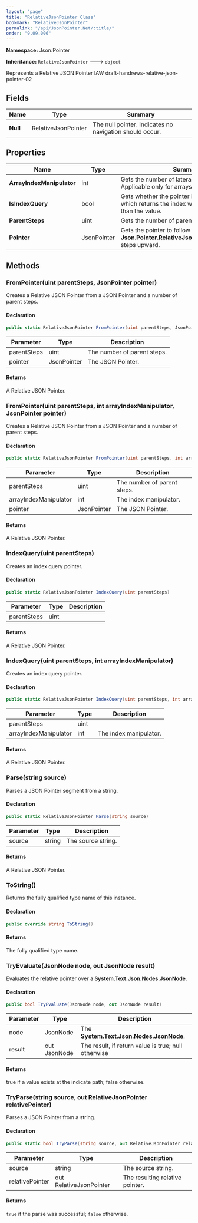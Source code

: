 ```yaml
---
layout: "page"
title: "RelativeJsonPointer Class"
bookmark: "RelativeJsonPointer"
permalink: "/api/JsonPointer.Net/:title/"
order: "9.09.006"
---
```

**Namespace:** Json.Pointer

**Inheritance:**
`RelativeJsonPointer`
 🡒 
`object`

Represents a Relative JSON Pointer IAW draft-handrews-relative-json-pointer-02

## Fields

| Name | Type | Summary |
|---|---|---|
| **Null** | RelativeJsonPointer | The null pointer.  Indicates no navigation should occur. |

## Properties

| Name | Type | Summary |
|---|---|---|
| **ArrayIndexManipulator** | int | Gets the number of lateral steps to take.  Applicable only for arrays. |
| **IsIndexQuery** | bool | Gets whether the pointer is an index query, which returns the index within the parent rather than the value. |
| **ParentSteps** | uint | Gets the number of parent (root) steps to take. |
| **Pointer** | JsonPointer | Gets the pointer to follow after taking **Json.Pointer.RelativeJsonPointer.ParentSteps** steps upward. |

## Methods

### FromPointer(uint parentSteps, JsonPointer pointer)

Creates a Relative JSON Pointer from a JSON Pointer and a number of parent steps.

#### Declaration

```c#
public static RelativeJsonPointer FromPointer(uint parentSteps, JsonPointer pointer)
```

| Parameter | Type | Description |
|---|---|---|
| parentSteps | uint | The number of parent steps. |
| pointer | JsonPointer | The JSON Pointer. |


#### Returns

A Relative JSON Pointer.

### FromPointer(uint parentSteps, int arrayIndexManipulator, JsonPointer pointer)

Creates a Relative JSON Pointer from a JSON Pointer and a number of parent steps.

#### Declaration

```c#
public static RelativeJsonPointer FromPointer(uint parentSteps, int arrayIndexManipulator, JsonPointer pointer)
```

| Parameter | Type | Description |
|---|---|---|
| parentSteps | uint | The number of parent steps. |
| arrayIndexManipulator | int | The index manipulator. |
| pointer | JsonPointer | The JSON Pointer. |


#### Returns

A Relative JSON Pointer.

### IndexQuery(uint parentSteps)

Creates an index query pointer.

#### Declaration

```c#
public static RelativeJsonPointer IndexQuery(uint parentSteps)
```

| Parameter | Type | Description |
|---|---|---|
| parentSteps | uint |  |


#### Returns

A Relative JSON Pointer.

### IndexQuery(uint parentSteps, int arrayIndexManipulator)

Creates an index query pointer.

#### Declaration

```c#
public static RelativeJsonPointer IndexQuery(uint parentSteps, int arrayIndexManipulator)
```

| Parameter | Type | Description |
|---|---|---|
| parentSteps | uint |  |
| arrayIndexManipulator | int | The index manipulator. |


#### Returns

A Relative JSON Pointer.

### Parse(string source)

Parses a JSON Pointer segment from a string.

#### Declaration

```c#
public static RelativeJsonPointer Parse(string source)
```

| Parameter | Type | Description |
|---|---|---|
| source | string | The source string. |


#### Returns

A Relative JSON Pointer.

### ToString()

Returns the fully qualified type name of this instance.

#### Declaration

```c#
public override string ToString()
```


#### Returns

The fully qualified type name.

### TryEvaluate(JsonNode node, out JsonNode result)

Evaluates the relative pointer over a **System.Text.Json.Nodes.JsonNode**.

#### Declaration

```c#
public bool TryEvaluate(JsonNode node, out JsonNode result)
```

| Parameter | Type | Description |
|---|---|---|
| node | JsonNode | The **System.Text.Json.Nodes.JsonNode**. |
| result | out JsonNode | The result, if return value is true; null otherwise |


#### Returns

true if a value exists at the indicate path; false otherwise.

### TryParse(string source, out RelativeJsonPointer relativePointer)

Parses a JSON Pointer from a string.

#### Declaration

```c#
public static bool TryParse(string source, out RelativeJsonPointer relativePointer)
```

| Parameter | Type | Description |
|---|---|---|
| source | string | The source string. |
| relativePointer | out RelativeJsonPointer | The resulting relative pointer. |


#### Returns

`true` if the parse was successful; `false` otherwise.

